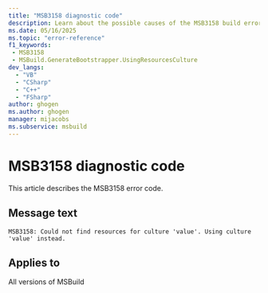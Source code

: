 ```yaml
---
title: "MSB3158 diagnostic code"
description: Learn about the possible causes of the MSB3158 build error, and get troubleshooting tips.
ms.date: 05/16/2025
ms.topic: "error-reference"
f1_keywords:
 - MSB3158
 - MSBuild.GenerateBootstrapper.UsingResourcesCulture
dev_langs:
  - "VB"
  - "CSharp"
  - "C++"
  - "FSharp"
author: ghogen
ms.author: ghogen
manager: mijacobs
ms.subservice: msbuild
---
```


# MSB3158 diagnostic code

<!-- :::ErrorDefinitionDescription::: -->
<!-- :::editable-content name="introDescription"::: -->
This article describes the MSB3158 error code.
<!-- :::editable-content-end::: -->

## Message text

<!-- :::editable-content name="messageText"::: -->
`MSB3158: Could not find resources for culture 'value'. Using culture 'value' instead.`
<!-- :::editable-content-end::: -->
<!-- MSB3158: Could not find resources for culture '{0}'. Using culture '{1}' instead. -->

<!-- :::editable-content name="postOutputDescription"::: -->
<!--
{StrBegin="MSB3158: "}
-->
<!-- :::editable-content-end::: -->
<!-- :::ErrorDefinitionDescription-end::: -->

## Applies to

All versions of MSBuild

